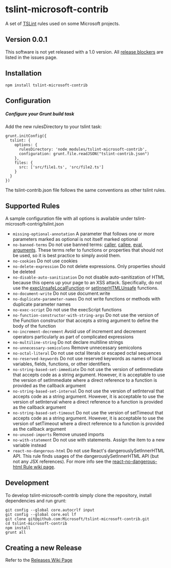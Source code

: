 
tslint-microsoft-contrib
======

A set of [TSLint](https://github.com/palantir/tslint) rules used on some Microsoft projects.

Version 0.0.1
-------------
This software is not yet released with a 1.0 version. 
All [release blockers](https://github.com/Microsoft/tslint-microsoft-contrib/issues?q=is%3Aopen+is%3Aissue+milestone%3A1.0) are listed in the issues page.

Installation
------------

    npm install tslint-microsoft-contrib

Configuration
-------------

##### Configure your Grunt build task

Add the new rulesDirectory to your tslint task: 

    grunt.initConfig({
      tslint: {
        options: {
          rulesDirectory: 'node_modules/tslint-microsoft-contrib',
          configuration: grunt.file.readJSON("tslint-contrib.json")
        },
        files: {
          src: ['src/file1.ts', 'src/file2.ts']
        }
      }
    })

The tslint-contrib.json file follows the same conventions as other tslint rules. 

Supported Rules
-----

A sample configuration file with all options is available under tslint-microsoft-contrig/tslint.json

* `missing-optional-annotation` A parameter that follows one or more parameters marked as optional is not itself marked optional
* `no-banned-terms` Do not use banned terms: [caller](https://msdn.microsoft.com/library/7t96kt3h(v=vs.94).aspx), [callee](https://msdn.microsoft.com/library/334e1zza(v=vs.94).aspx), [eval](https://msdn.microsoft.com/library/12k71sw7(v=vs.94).aspx), [arguments](https://msdn.microsoft.com/library/he95z461(v=vs.94).aspx). These terms refer to functions or properties that should not be used, so it is best practice to simply avoid them.
* `no-cookies` Do not use cookies
* `no-delete-expression` Do not delete expressions. Only properties should be deleted
* `no-disable-auto-sanitization` Do not disable auto-sanitization of HTML because this opens up your page to an XSS attack. Specifically, do not use the [execUnsafeLocalFunction](https://msdn.microsoft.com/en-us/library/windows/apps/hh767331.aspx) or [setInnerHTMLUnsafe](https://msdn.microsoft.com/en-us/library/windows/apps/br211696.aspx) functions.
* `no-document-write` Do not use document.write
* `no-duplicate-parameter-names` Do not write functions or methods with duplicate parameter names
* `no-exec-script` Do not use the execScript functions
* `no-function-constructor-with-string-args` Do not use the version of the Function constructor that accepts a string argument to define the body of the function
* `no-increment-decrement` Avoid use of increment and decrement operators particularly as part of complicated expressions
* `no-multiline-string` Do not declare multiline strings
* `no-unnecessary-semicolons` Remove unnecessary semicolons
* `no-octal-literal` Do not use octal literals or escaped octal sequences
* `no-reserved-keywords` Do not use reserved keywords as names of local variables, fields, functions, or other identifiers.
* `no-string-based-set-immediate` Do not use the version of setImmediate that accepts code as a string argument. However, it is acceptable to use the version of setImmediate where a direct reference to a function is provided as the callback argument
* `no-string-based-set-interval` Do not use the version of setInterval that accepts code as a string argument. However, it is acceptable to use the version of setInterval where a direct reference to a function is provided as the callback argument
* `no-string-based-set-timeout` Do not use the version of setTimeout that accepts code as a string argument. However, it is acceptable to use the version of setTimeout where a direct reference to a function is provided as the callback argument
* `no-unused-imports` Remove unused imports
* `no-with-statement` Do not use with statements. Assign the item to a new variable instead
* `react-no-dangerous-html` Do not use React's dangerouslySetInnerHTML API. This rule finds usages of the dangerouslySetInnerHTML API (but not any JSX references). For more info see the [react-no-dangerous-html Rule wiki page](https://github.com/Microsoft/tslint-microsoft-contrib/wiki/react-no-dangerous-html-Rule).


Development
-----------

To develop tslint-microsoft-contrib simply clone the repository, install dependencies and run grunt:

    git config --global core.autocrlf input
    git config --global core.eol lf
    git clone git@github.com:Microsoft/tslint-microsoft-contrib.git
    cd tslint-microsoft-contrib
    npm install
    grunt all

Creating a new Release
----------------------

Refer to the [Releases Wiki Page](https://github.com/Microsoft/tslint-microsoft-contrib/wiki/Releases)